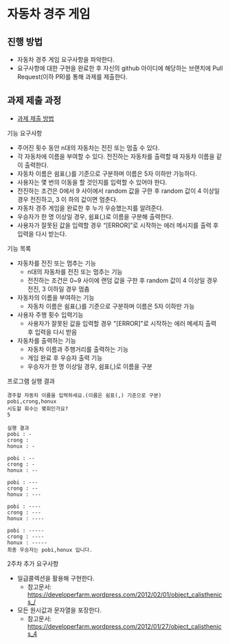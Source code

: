 # 자동차 경주 게임
## 진행 방법
* 자동차 경주 게임 요구사항을 파악한다.
* 요구사항에 대한 구현을 완료한 후 자신의 github 아이디에 해당하는 브랜치에 Pull Request(이하 PR)를 통해 과제를 제출한다.

## 과제 제출 과정
* [과제 제출 방법](https://github.com/next-step/nextstep-docs/tree/master/precourse)

기능 요구사항
* 주어진 횟수 동안 n대의 자동차는 전진 또는 멈출 수 있다.
* 각 자동차에 이름을 부여할 수 있다. 전진하는 자동차를 출력할 때 자동차 이름을 같이 출력한다.
* 자동차 이름은 쉼표(,)를 기준으로 구분하며 이름은 5자 이하만 가능하다.
* 사용자는 몇 번의 이동을 할 것인지를 입력할 수 있어야 한다.
* 전진하는 조건은 0에서 9 사이에서 random 값을 구한 후 random 값이 4 이상일 경우 전진하고, 3 이
하의 값이면 멈춘다.
* 자동차 경주 게임을 완료한 후 누가 우승했는지를 알려준다.
* 우승자가 한 명 이상일 경우, 쉼표(,)로 이름을 구분해 출력한다.
* 사용자가 잘못된 값을 입력할 경우 “[ERROR]”로 시작하는 에러 메시지를 출력 후 입력을 다시 받는다.

기능 목록
* 자동차를 전진 또는 멈추는 기능
  * n대의 자동차를 전진 또는 멈추는 기능
  * 전진하는 조건은 0~9 사이에 랜덤 값을 구한 후 random 값이 4 이상일 경우 전진, 3 이하일 경우 멈춤
* 자동차의 이름을 부여하는 기능
  * 자동차 이름은 쉼표(,)를 기준으로 구분하며 이름은 5자 이하만 가능
* 사용자 주행 횟수 입력기능
  * 사용자가 잘못된 값을 입력할 경우 "[ERROR]"로 시작하는 에러 메세지 출력 후 입력을 다시 받음
* 자동차를 출력하는 기능
  * 자동차 이름과 주행거리를 출력하는 기능
  * 게임 완료 후 우승자 출력 기능
  * 우승자가 한 명 이상일 경우, 쉼표(,)로 이름을 구분

프로그램 실행 결과
```
경주할 자동차 이름을 입력하세요.(이름은 쉼표(,) 기준으로 구분)
pobi,crong,honux
시도할 회수는 몇회인가요?
5

실행 결과
pobi : - 
crong : 
honux : -

pobi : -- 
crong : - 
honux : --

pobi : --- 
crong : -- 
honux : ---

pobi : ---- 
crong : --- 
honux : ----

pobi : ----- 
crong : ---- 
honux : -----
최종 우승자는 pobi,honux 입니다.
```

2주차 추가 요구사항
* 일급콜렉션을 활용해 구현한다.
  * 참고문서: https://developerfarm.wordpress.com/2012/02/01/object_calisthenics_/
* 모든 원시값과 문자열을 포장한다.
  * 참고문서: https://developerfarm.wordpress.com/2012/01/27/object_calisthenics_4